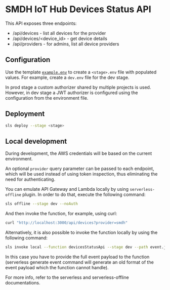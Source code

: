 # SMDH IoT Hub Devices Status API

This API exposes three endpoints:

- /api/devices - list all devices for the provider
- /api/devices/<device_id> - get device details
- /api/providers - for admins, list all device providers

## Configuration

Use the template [`example.env`](./example.env) to create a `<stage>.env` file with populated values.
For example, create a `dev.env` file for the dev stage.

In prod stage a custom authorizer shared by multiple projects is used. However, in dev stage
a JWT authorizer is configured using the configuration from the environment file.

## Deployment

```sh
sls deploy --stage <stage>
```

## Local development

During development, the AWS credentials will be based on the current environment.

An optional `provider` query parameter can be passed to each endpoint, which will be used instead of using token inspection, thus eliminating the need for authenticating.

You can emulate API Gateway and Lambda locally by using `serverless-offline` plugin. In order to do that, execute the following command:

```sh
sls offline --stage dev --noAuth
```

And then invoke the function, for example, using curl:

```sh
curl "http://localhost:3000/api/devices?provider=smdh"
```

Alternatively, it is also possible to invoke the function locally by using the following command:

```sh
sls invoke local --function devicesStatusApi --stage dev --path event.json
```

In this case you have to provide the full event payload to the function (serverless generate event command
will generate an old format of the event payload which the function cannot handle).

For more info, refer to the serverless and serverless-offline documentations.
